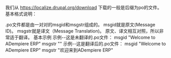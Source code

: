 我们从 https://localize.drupal.org/download 下载的一般是后缀为po的文件。
基本格式说明：

.po文件都是由一对对的msgid和msgstr组成的。
msgid就是原文(Message ID)。
msgstr就是译文（Message Translation)。
原文、译文相互对照，所以非常适于翻译。
基本示例
示例--这是未翻译的.po文件：
 msgid "Welcome to ADempiere ERP"
 msgstr ""
示例--这是翻译后的.po文件：
 msgid "Welcome to ADempiere ERP"
 msgstr "欢迎来到ADempiere ERP"
